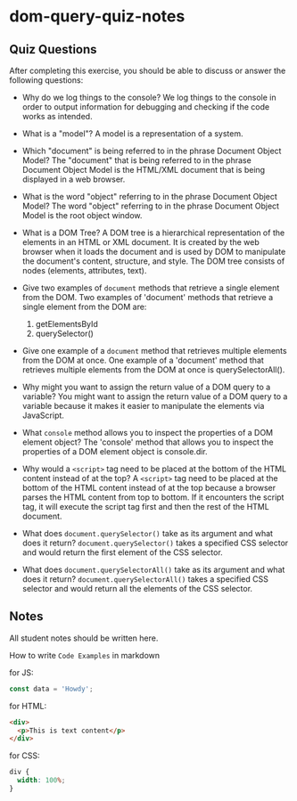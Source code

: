 # dom-query-quiz-notes

## Quiz Questions

After completing this exercise, you should be able to discuss or answer the following questions:

- Why do we log things to the console?
  We log things to the console in order to output information for debugging and checking if the code works as intended.

- What is a "model"?
  A model is a representation of a system.

- Which "document" is being referred to in the phrase Document Object Model?
  The "document" that is being referred to in the phrase Document Object Model is the HTML/XML document that is being displayed in a web browser.

- What is the word "object" referring to in the phrase Document Object Model?
  The word "object" referring to in the phrase Document Object Model is the root object window.

- What is a DOM Tree?
  A DOM tree is a hierarchical representation of the elements in an HTML or XML document. It is created by the web browser when it loads the document and is used by DOM to manipulate the document's content, structure, and style. The DOM tree consists of nodes (elements, attributes, text).

- Give two examples of `document` methods that retrieve a single element from the DOM.
  Two examples of 'document' methods that retrieve a single element from the DOM are:

  1. getElementsById
  2. querySelector()

- Give one example of a `document` method that retrieves multiple elements from the DOM at once.
  One example of a 'document' method that retrieves multiple elements from the DOM at once is querySelectorAll().

- Why might you want to assign the return value of a DOM query to a variable?
  You might want to assign the return value of a DOM query to a variable because it makes it easier to manipulate the elements via JavaScript.

- What `console` method allows you to inspect the properties of a DOM element object?
  The 'console' method that allows you to inspect the properties of a DOM element object is console.dir.

- Why would a `<script>` tag need to be placed at the bottom of the HTML content instead of at the top?
  A `<script>` tag need to be placed at the bottom of the HTML content instead of at the top because a browser parses the HTML content from top to bottom. If it encounters the script tag, it will execute the script tag first and then the rest of the HTML document.

- What does `document.querySelector()` take as its argument and what does it return?
  `document.querySelector()` takes a specified CSS selector and would return the first element of the CSS selector.

- What does `document.querySelectorAll()` take as its argument and what does it return?
  `document.querySelectorAll()` takes a specified CSS selector and would return all the elements of the CSS selector.

## Notes

All student notes should be written here.

How to write `Code Examples` in markdown

for JS:

```javascript
const data = 'Howdy';
```

for HTML:

```html
<div>
  <p>This is text content</p>
</div>
```

for CSS:

```css
div {
  width: 100%;
}
```
